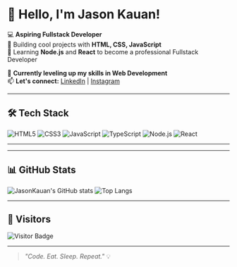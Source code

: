 # 👋 Hello, I'm Jason Kauan!

💻 **Aspiring Fullstack Developer**  
🎯 Building cool projects with **HTML, CSS, JavaScript**  
🚀 Learning **Node.js** and **React** to become a professional Fullstack Developer  

🌱 **Currently leveling up my skills in Web Development**  
📫 **Let's connect:** [LinkedIn](https://www.linkedin.com/in/jason-soares-9bb40335a) | [Instagram](https://instagram.com/Jason.diass)  

---

## 🛠️ Tech Stack

![HTML5](https://img.shields.io/badge/HTML5-E34F26?style=for-the-badge&logo=html5&logoColor=white)  ![CSS3](https://img.shields.io/badge/CSS3-1572B6?style=for-the-badge&logo=css3&logoColor=white)  ![JavaScript](https://img.shields.io/badge/JavaScript-F7DF1E?style=for-the-badge&logo=javascript&logoColor=black) ![TypeScript](https://img.shields.io/badge/TypeScript-3178C6?style=for-the-badge&logo=typescript&logoColor=white) ![Node.js](https://img.shields.io/badge/Node.js-339933?style=for-the-badge&logo=nodedotjs&logoColor=white)  ![React](https://img.shields.io/badge/React-20232A?style=for-the-badge&logo=react&logoColor=61DAFB)  


  


---


---

## 📊 GitHub Stats

![JasonKauan's GitHub stats](https://github-readme-stats.vercel.app/api?username=JasonKauan&show_icons=true&theme=radical) ![Top Langs](https://github-readme-stats.vercel.app/api/top-langs/?username=JasonKauan&layout=compact&theme=radical)



---

## 👀 Visitors

![Visitor Badge](https://visitor-badge.laobi.icu/badge?page_id=JasonKauan.JasonKauan)

---

> *"Code. Eat. Sleep. Repeat."* 💡

